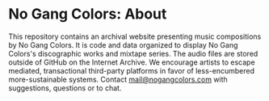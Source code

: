 # No Gang Colors: About

This repository contains an archival website presenting music compositions by No Gang Colors. 
It is code and data organized to display No Gang Colors's discographic works and mixtape series. 
The audio files are stored outside of GitHub on the Internet Archive.
We encourage artists to escape mediated, transactional third-party platforms in favor of less-encumbered more-sustainable systems. 
Contact [mail@nogangcolors.com](mailto:mail@nogangcolors.com) with suggestions, questions or to chat.
